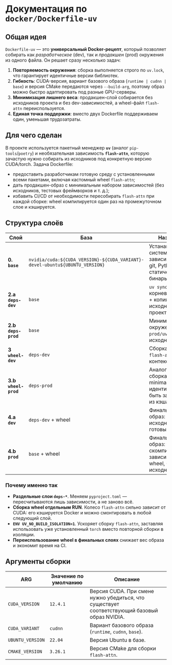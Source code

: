 # Документация по `docker/Dockerfile-uv`

## Общая идея

`Dockerfile-uv` — это **универсальный Docker-рецепт**, который позволяет собирать как *разработческое* (dev), так и *продакшен* (prod) окружения из одного файла. Он решает сразу несколько задач:

1. **Повторяемость окружения**: сборка выполняется строго по `uv.lock`, что гарантирует идентичные версии библиотек.
1. **Гибкость**: CUDA-версия, вариант базового образа (`runtime | cudnn | base`) и версия CMake передаются через `--build-arg`, поэтому образ можно быстро адаптировать под разные GPU-серверы.
1. **Минимизация лишнего веса**: продакшен-слой собирается без исходников проекта и без dev-зависимостей, а wheel-файл `flash-attn` переиспользуется.
1. **Единая точка поддержки**: вместо двух Dockerfile поддерживаем один, уменьшая трудозатраты.

## Для чего сделан

В проекте используется пакетный менеджер **`uv`** (аналог `pip-tools`/`poetry`) и необязательная зависимость **`flash-attn`**, которую зачастую нужно собирать из исходников под конкретную версию CUDA/torch. Задача Dockerfile:

- предоставить разработчикам готовую среду с установленными всеми пакетами, включая кастомный wheel `flash-attn`;
- дать продакшен-образ с минимальным набором зависимостей (без исходников, тестовых фреймворков и т. д.);
- избавить CI/CD от необходимости пересобирать `flash-attn` при каждой сборке: wheel компилируется один раз на промежуточном слое и кэшируется.

## Структура слоёв

| Слой | База | Назначение |
|------|------|------------|
| **0. `base`** | `nvidia/cuda:${CUDA_VERSION}-${CUDA_VARIANT}-devel-ubuntu${UBUNTU_VERSION}` | Устанавливаются системные зависимости (gcc, git, Python, …) и статический бинарь `uv`. |
| **2.a `deps-dev`** | `base` | `uv sync --locked` по корневому `uv.lock` + копия исходников проекта. |
| **2.b `deps-prod`** | `base` | Минимальное окружение по `prod/uv.lock`, без исходников. |
| **3 `wheel-dev`** | `deps-dev` | Сборка колеса `flash-attn` в dev-контексте. |
| **3.b `wheel-prod`** | `deps-prod` | Аналогичная сборка, но против minimal-env; wheel идентичен и может быть заимствован из кэша. |
| **4.a `dev`** | `deps-dev` + wheel | Финальный dev-образ: весь исходный код + готовый wheel. |
| **4.b `prod`** | `base` + wheel | Финальный prod-образ: только скомпилированные зависимости и wheel, без исходников. |

### Почему именно так

- **Раздельные слои `deps-*`**. Меняем `pyproject.toml` — пересчитываются лишь зависимости, а не заново всё.
- **Сборка wheel отдельным RUN**. Колесо `flash-attn` сильно зависит от CUDA: его кэшируется Docker и можно смонтировать в любой следующий слой.
- **`ENV UV_NO_BUILD_ISOLATION=1`**. Ускоряет сборку `flash-attn`, заставляя использовать уже установленный `torch` вместо повторной сборки в изоляции.
- **Переиспользование wheel в финальных слоях** снижает вес образа и экономит время на CI.

## Аргументы сборки

| ARG | Значение по умолчанию | Описание |
|-----|-----------------------|----------|
| `CUDA_VERSION` | `12.4.1` | Версия CUDA. При смене нужно убедиться, что существует соответствующий базовый образ NVIDIA. |
| `CUDA_VARIANT` | `cudnn` | Вариант базового образа (`runtime`, `cudnn`, `base`). |
| `UBUNTU_VERSION`| `22.04` | Версия Ubuntu в базе. |
| `CMAKE_VERSION` | `3.26.1` | Версия CMake для сборки `flash-attn`. |

<!-- остальной текст опущен для краткости; полная версия взята из исходного файла -->
